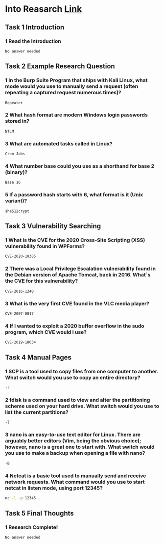 # Into Reasarch [Link](https://tryhackme.com/room/introtoresearch)

## Task 1 Introduction

### 1 Read the Introduction
```
No answer needed
```

## Task 2 Example Research Question

### 1 In the Burp Suite Program that ships with Kali Linux, what mode would you use to manually send a request (often repeating a captured request numerous times)?
```
Repeater
```

### 2 What hash format are modern Windows login passwords stored in?
```
NTLM
```

### 3 What are automated tasks called in Linux?
```
Cron Jobs
```

### 4 What number base could you use as a shorthand for base 2 (binary)?
```
Base 16
```

### 5 If a password hash starts with $6$, what format is it (Unix variant)?
```
sha512crypt
```

## Task 3 Vulnerability Searching

### 1 What is the CVE for the 2020 Cross-Site Scripting (XSS) vulnerability found in WPForms?
```
CVE-2020-10385
```

### 2 There was a Local Privilege Escalation vulnerability found in the Debian version of Apache Tomcat, back in 2016. What`s the CVE for this vulnerability?
```
CVE-2016-1240
```

### 3	What is the very first CVE found in the VLC media player?
```
CVE-2007-0017
```

### 4	If I wanted to exploit a 2020 buffer overflow in the sudo program, which CVE would I use?
```
CVE-2019-18634
```

## Task 4 Manual Pages

### 1	SCP is a tool used to copy files from one computer to another. What switch would you use to copy an entire directory?
```
-r
```

### 2	fdisk is a command used to view and alter the partitioning scheme used on your hard drive. What switch would you use to list the current partitions?
```
-l
```

### 3	nano is an easy-to-use text editor for Linux. There are arguably better editors (Vim, being the obvious choice); however, nano is a great one to start with. What switch would you use to make a backup when opening a file with nano?
```
-B
```

### 4	Netcat is a basic tool used to manually send and receive network requests. What command would you use to start netcat in listen mode, using port 12345?
```bash
nc -l -p 12345
```

## Task 5 Final Thoughts
### 1	Research Complete!
```
No answer needed
```
